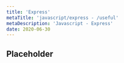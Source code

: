 ```yaml
---
title: 'Express'
metaTitle: 'javascript/express - /useful'
metaDescription: 'Javascript - Express'
date: 2020-06-30
---
```


## Placeholder
